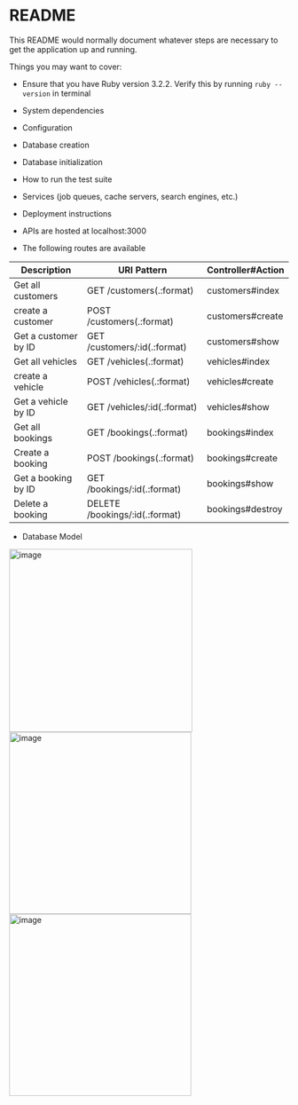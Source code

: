 # README

This README would normally document whatever steps are necessary to get the
application up and running.

Things you may want to cover:

* Ensure that you have Ruby version 3.2.2. Verify this by running ```ruby --version``` in terminal

* System dependencies

* Configuration

* Database creation

* Database initialization

* How to run the test suite

* Services (job queues, cache servers, search engines, etc.)

* Deployment instructions

* APIs are hosted at localhost:3000
* The following routes are available

| Description       | URI Pattern | Controller#Action | 
| ----------- | ----------- | ----------- |
| Get all customers      | GET    /customers(.:format)       | customers#index |
| create a customer    | POST   /customers(.:format)         | customers#create |
| Get a customer by ID     | GET    /customers/:id(.:format)        | customers#show|
| Get all vehicles      | GET    /vehicles(.:format)        | vehicles#index |
| create a vehicle      | POST   /vehicles(.:format)          | vehicles#create|
| Get a vehicle by ID     | GET    /vehicles/:id(.:format)        | vehicles#show|
| Get all bookings     | GET    /bookings(.:format)           | bookings#index|
| Create a booking      |  POST   /bookings(.:format)         | bookings#create |
| Get a booking by ID     | GET    /bookings/:id(.:format)          | bookings#show|
| Delete a booking     | DELETE /bookings/:id(.:format)        | bookings#destroy|

* Database Model
<img width="330" alt="image" src="https://github.com/kaizenkaizen/bizzy-car/assets/4138178/96e7cc0e-ab45-4579-9e52-bf2d8e984520">
<img width="328" alt="image" src="https://github.com/kaizenkaizen/bizzy-car/assets/4138178/3a8d3d6f-2ac8-43a5-a664-c8570d8b1681">
<img width="328" alt="image" src="https://github.com/kaizenkaizen/bizzy-car/assets/4138178/2851b50e-f51c-4cb9-8415-670328f299aa">


